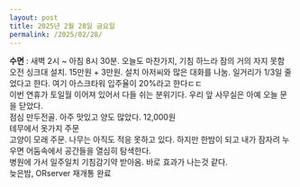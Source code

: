 ```yaml
---
layout: post
title: 2025년 2월 28일 금요일
permalink: /2025/02/28/
---
```

**수면** : 새벽 2시 ~ 아침 8시 30분. 오늘도 마찬가지, 기침 하느라 잠의 거의 자지 못함<br/>
오전 싱크대 설치. 15만원 + 3만원. 설치 아저씨와 많은 대화를 나눔. 일거리가 1/3일 줄었다고 한다. 여기 아스크타워 입주율이 20%라고 한다ㄷㄷ<br/>
이번 연휴가 토일월 이어져 있어서 다들 쉬는 분위기다. 우리 앞 사무실은 아예 오늘 문을 닫았다.<br/>
점심 만두전골. 아주 맛있고 양도 많았다. 12,000원<br/>
테무에서 옷가지 주문<br/>
고양이 모래 주문. 나무는 아직도 적응 못하고 있다. 하지만 한밤이 되고 내가 잠자려 누우면 어둠속에서 공간들을 열심히 탐색한다.<br/>
병원에 가서 일주일치 기침감기약 받아옴. 바로 효과가 나는것 같다.<br/>
늦은밤, ORserver 재개통 완료